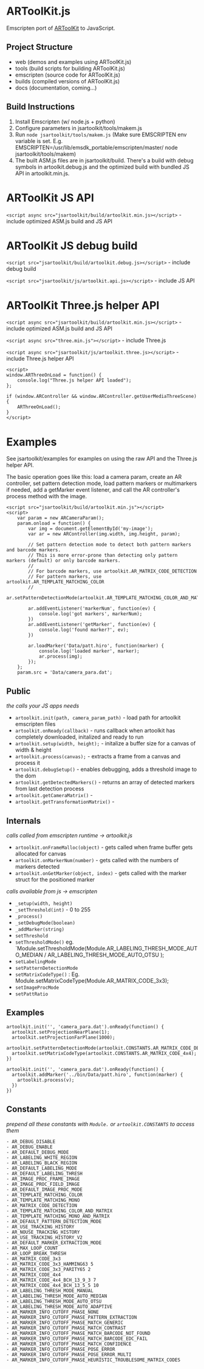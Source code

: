 # ARToolKit.js

Emscripten port of [ARToolKit](https://github.com/artoolkit/artoolkit5) to JavaScript.

## Project Structure

- web (demos and examples using ARToolKit.js)
- tools (build scripts for building ARToolKit.js)
- emscripten (source code for ARToolKit.js)
- builds (compiled versions of ARToolKit.js)
- docs (documentation, coming...)

## Build Instructions

1. Install Emscripten (w/ node.js + python)
2. Configure parameters in jsartoolkit/tools/makem.js
3. Run `node jsartoolkit/tools/makem.js`
	(Make sure EMSCRIPTEN env variable is set. E.g. EMSCRIPTEN=/usr/lib/emsdk_portable/emscripten/master/ node jsartoolkit/tools/makem)
4. The built ASM.js files are in jsartoolkit/build. There's a build with debug symbols in artoolkit.debug.js and the optimized build with bundled JS API in artoolkit.min.js.

# ARToolKit JS API
`<script async src="jsartoolkit/build/artoolkit.min.js></script>` - include optimized ASM.js build and JS API

# ARToolKit JS debug build
`<script src="jsartoolkit/build/artoolkit.debug.js></script>` - include debug build

`<script src="jsartoolkit/js/artoolkit.api.js></script>` - include JS API

# ARToolKit Three.js helper API
`<script async src="jsartoolkit/build/artoolkit.min.js></script>` - include optimized ASM.js build and JS API

`<script async src="three.min.js"></script>` - include Three.js

`<script async src="jsartoolkit/js/artoolkit.three.js></script>` - include Three.js helper API

    <script>
    window.ARThreeOnLoad = function() {
        console.log("Three.js helper API loaded");
    };

    if (window.ARController && window.ARController.getUserMediaThreeScene) {
        ARThreeOnLoad();
    }
    </script>

# Examples

See jsartoolkit/examples for examples on using the raw API and the Three.js helper API.

The basic operation goes like this: load a camera param, create an AR controller, set pattern detection mode, load pattern markers or multimarkers if needed, add a getMarker event listener, and call the AR controller's process method with the image.

    <script src="jsartoolkit/build/artoolkit.min.js"></script>
    <script>
        var param = new ARCameraParam();
        param.onload = function() {
            var img = document.getElementById('my-image');
            var ar = new ARController(img.width, img.height, param);

            // Set pattern detection mode to detect both pattern markers and barcode markers.
            // This is more error-prone than detecting only pattern markers (default) or only barcode markers.
            //
            // For barcode markers, use artoolkit.AR_MATRIX_CODE_DETECTION
            // For pattern markers, use artoolkit.AR_TEMPLATE_MATCHING_COLOR
            // 
            ar.setPatternDetectionMode(artoolkit.AR_TEMPLATE_MATCHING_COLOR_AND_MATRIX);

            ar.addEventListener('markerNum', function(ev) {
                console.log('got markers', markerNum);
            })
            ar.addEventListener('getMarker', function(ev) {
                console.log('found marker?', ev);
            })

            ar.loadMarker('Data/patt.hiro', function(marker) {
                console.log('loaded marker', marker);
                ar.process(img);
            });
        };
        param.src = 'Data/camera_para.dat';


## Public
*the calls your JS apps needs*
- `artoolkit.init(path, camera_param_path)` - load path for artoolkit emscripten files
- `artoolkit.onReady(callback)` - runs callback when artoolkit has completely downloaded, initalized and ready to run
- `artoolkit.setup(width, height);` - initalize a buffer size for a canvas of width & height
- `artoolkit.process(canvas);` - extracts a frame from a canvas and process it
- `artoolkit.debugSetup()` - enables debugging, adds a threshold image to the dom
- `artoolkit.getDetectedMarkers()` - returns an array of detected markers from last detection process
- `artoolkit.getCameraMatrix()` -
- `artoolkit.getTransformationMatrix()` -

## Internals

*calls called from emscripten runtime -> artoolkit.js*
- `artoolkit.onFrameMalloc(object)` - gets called when frame buffer gets allocated for canvas
- `artoolkit.onMarkerNum(number)` - gets called with the numbers of markers detected
- `artoolkit.onGetMarker(object, index)` - gets called with the marker struct for the positioned marker

*calls available from js -> emscripten*
- `_setup(width, height)`
- `_setThreshold(int)` - 0 to 255
- `_process()`
- `_setDebugMode(boolean)`
- `_addMarker(string)`
- `setThreshold`
- `setThresholdMode()` eg. `Module.setThresholdMode(Module.AR_LABELING_THRESH_MODE_AUTO_MEDIAN / AR_LABELING_THRESH_MODE_AUTO_OTSU );
- `setLabelingMode`
- `setPatternDetectionMode`
- `setMatrixCodeType()` : Eg. Module.setMatrixCodeType(Module.AR_MATRIX_CODE_3x3);
- `setImageProcMode`
- `setPattRatio`

## Examples
```
artoolkit.init('', 'camera_para.dat').onReady(function() {
  artoolkit.setProjectionNearPlane(1);
  artoolkit.setProjectionFarPlane(1000);
  artoolkit.setPatternDetectionMode(artoolkit.CONSTANTS.AR_MATRIX_CODE_DETECTION);
  artoolkit.setMatrixCodeType(artoolkit.CONSTANTS.AR_MATRIX_CODE_4x4);
})

artoolkit.init('', 'camera_para.dat').onReady(function() {
  artoolkit.addMarker('../bin/Data/patt.hiro', function(marker) {
    artoolkit.process(v);
  })
})
```

## Constants
*prepend all these constants with `Module.` or `artoolkit.CONSTANTS` to access them*
```
- AR_DEBUG_DISABLE
- AR_DEBUG_ENABLE
- AR_DEFAULT_DEBUG_MODE
- AR_LABELING_WHITE_REGION
- AR_LABELING_BLACK_REGION
- AR_DEFAULT_LABELING_MODE
- AR_DEFAULT_LABELING_THRESH
- AR_IMAGE_PROC_FRAME_IMAGE
- AR_IMAGE_PROC_FIELD_IMAGE
- AR_DEFAULT_IMAGE_PROC_MODE
- AR_TEMPLATE_MATCHING_COLOR
- AR_TEMPLATE_MATCHING_MONO
- AR_MATRIX_CODE_DETECTION
- AR_TEMPLATE_MATCHING_COLOR_AND_MATRIX
- AR_TEMPLATE_MATCHING_MONO_AND_MATRIX
- AR_DEFAULT_PATTERN_DETECTION_MODE
- AR_USE_TRACKING_HISTORY
- AR_NOUSE_TRACKING_HISTORY
- AR_USE_TRACKING_HISTORY_V2
- AR_DEFAULT_MARKER_EXTRACTION_MODE
- AR_MAX_LOOP_COUNT
- AR_LOOP_BREAK_THRESH
- AR_MATRIX_CODE_3x3
- AR_MATRIX_CODE_3x3_HAMMING63 5
- AR_MATRIX_CODE_3x3_PARITY65 2
- AR_MATRIX_CODE_4x4
- AR_MATRIX_CODE_4x4_BCH_13_9_3 7
- AR_MATRIX_CODE_4x4_BCH_13_5_5 10
- AR_LABELING_THRESH_MODE_MANUAL
- AR_LABELING_THRESH_MODE_AUTO_MEDIAN
- AR_LABELING_THRESH_MODE_AUTO_OTSU
- AR_LABELING_THRESH_MODE_AUTO_ADAPTIVE
- AR_MARKER_INFO_CUTOFF_PHASE_NONE
- AR_MARKER_INFO_CUTOFF_PHASE_PATTERN_EXTRACTION
- AR_MARKER_INFO_CUTOFF_PHASE_MATCH_GENERIC
- AR_MARKER_INFO_CUTOFF_PHASE_MATCH_CONTRAST
- AR_MARKER_INFO_CUTOFF_PHASE_MATCH_BARCODE_NOT_FOUND
- AR_MARKER_INFO_CUTOFF_PHASE_MATCH_BARCODE_EDC_FAIL
- AR_MARKER_INFO_CUTOFF_PHASE_MATCH_CONFIDENCE
- AR_MARKER_INFO_CUTOFF_PHASE_POSE_ERROR
- AR_MARKER_INFO_CUTOFF_PHASE_POSE_ERROR_MULTI
- AR_MARKER_INFO_CUTOFF_PHASE_HEURISTIC_TROUBLESOME_MATRIX_CODES
```
